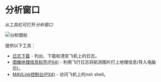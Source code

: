 # 分析窗口

从工具栏可打开*分析窗口*

![分析图标](../../assets/analyze/analyze_toolbar.jpg)

提供以下工具：

* [日志下载](../analyze_view/log_download.md) - 列出、下载和清空飞机上的日志。
* [图像地理信息标签(PX4)](../analyze_view/geotag_images.md) - 利用飞行日志将航测图片打上地理信息(导入电脑后)。
* [MAVLink控制台(PX4)](../analyze_view/mavlink_console.md) - 访问飞机上的nsh shell。